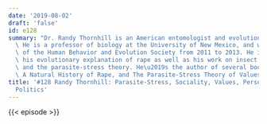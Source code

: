 ```yaml
---
date: '2019-08-02'
draft: 'false'
id: e128
summary: "Dr. Randy Thornhill is an American entomologist and evolutionary biologist.\
  \ He is a professor of biology at the University of New Mexico, and was president\
  \ of the Human Behavior and Evolution Society from 2011 to 2013. He is known for\
  \ his evolutionary explanation of rape as well as his work on insect mating systems\
  \ and the parasite-stress theory. He\u2019s the author of several books, including\
  \ A Natural History of Rape, and The Parasite-Stress Theory of Values and Sociality."
title: '#128 Randy Thornhill: Parasite-Stress, Sociality, Values, Personality, and
  Politics'
---
```

{{< episode >}}
